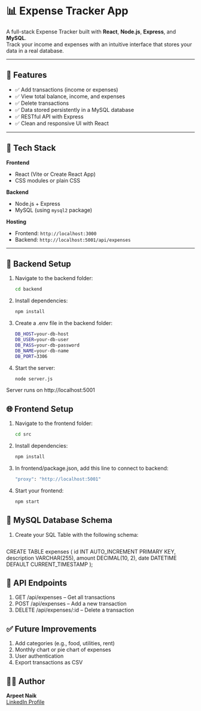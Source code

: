# 📊 Expense Tracker App

A full-stack Expense Tracker built with **React**, **Node.js**, **Express**, and **MySQL**.  
Track your income and expenses with an intuitive interface that stores your data in a real database.

---

## 🚀 Features

- ✅ Add transactions (income or expenses)  
- ✅ View total balance, income, and expenses  
- ✅ Delete transactions  
- ✅ Data stored persistently in a MySQL database  
- ✅ RESTful API with Express  
- ✅ Clean and responsive UI with React  

---

## 🧠 Tech Stack

**Frontend**

- React (Vite or Create React App)
- CSS modules or plain CSS

**Backend**

- Node.js + Express  
- MySQL (using `mysql2` package)

**Hosting**

- Frontend: `http://localhost:3000`  
- Backend: `http://localhost:5001/api/expenses`

---

## 🔧 Backend Setup

1. Navigate to the backend folder:

   ```bash
   cd backend

2. Install dependencies:

   ```bash
   npm install

3. Create a .env file in the backend folder:

   ```bash
   DB_HOST=your-db-host
   DB_USER=your-db-user
   DB_PASS=your-db-password
   DB_NAME=your-db-name
   DB_PORT=3306
   

4. Start the server:

   ```bash
   node server.js

Server runs on http://localhost:5001

## 🌐 Frontend Setup

1. Navigate to the frontend folder:

   ```bash
   cd src

2. Install dependencies:

   ```bash
   npm install

3. In frontend/package.json, add this line to connect to backend:

   ```bash
   "proxy": "http://localhost:5001"

4. Start your frontend:

   ```bash
   npm start

## 💾 MySQL Database Schema

1. Create your SQL Table with the following schema:
   ```sql
  CREATE TABLE expenses (
    id INT AUTO_INCREMENT PRIMARY KEY,
    description VARCHAR(255),
    amount DECIMAL(10, 2),
    date DATETIME DEFAULT CURRENT_TIMESTAMP
  );

## 🔄 API Endpoints

1. GET /api/expenses – Get all transactions
2. POST /api/expenses – Add a new transaction
3. DELETE /api/expenses/:id – Delete a transaction

## ✅ Future Improvements

1. Add categories (e.g., food, utilities, rent)
2. Monthly chart or pie chart of expenses
3. User authentication
4. Export transactions as CSV

## 👨‍💻 Author
**Arpeet Naik**  
[LinkedIn Profile](https://www.linkedin.com/in/arpeet-naik)
